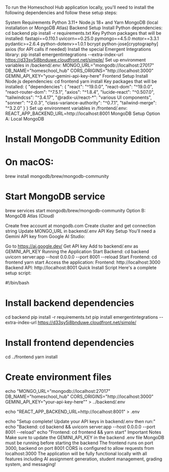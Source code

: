 To run the Homeschool Hub application locally, you'll need to install the following dependencies and follow these setup steps:

System Requirements
Python 3.11+
Node.js 18+ and Yarn
MongoDB (local installation or MongoDB Atlas)
Backend Setup
Install Python dependencies:
cd backend
pip install -r requirements.txt
Key Python packages that will be installed:
fastapi==0.110.1
uvicorn==0.25.0
pymongo==4.5.0
motor==3.3.1
pydantic>=2.6.4
python-dotenv>=1.0.1
bcrypt
python-jose[cryptography]
axios (for API calls if needed)
Install the special Emergent Integrations library:
pip install emergentintegrations --extra-index-url https://d33sy5i8bnduwe.cloudfront.net/simple/
Set up environment variables in /backend/.env:
MONGO_URL="mongodb://localhost:27017"
DB_NAME="homeschool_hub"
CORS_ORIGINS="http://localhost:3000"
GEMINI_API_KEY="your-gemini-api-key-here"
Frontend Setup
Install Node.js dependencies:
cd frontend
yarn install
Key packages that will be installed:
{
  "dependencies": {
    "react": "^19.0.0",
    "react-dom": "^19.0.0",
    "react-router-dom": "^7.5.1",
    "axios": "^1.8.4",
    "lucide-react": "^0.507.0",
    "tailwindcss": "^3.4.17",
    "@radix-ui/react-*": "various UI components",
    "sonner": "^2.0.3",
    "class-variance-authority": "^0.7.1",
    "tailwind-merge": "^3.2.0"
  }
}
Set up environment variables in /frontend/.env:
REACT_APP_BACKEND_URL=http://localhost:8001
MongoDB Setup
Option A: Local MongoDB

# Install MongoDB Community Edition
# On macOS:
brew install mongodb/brew/mongodb-community

# Start MongoDB service
brew services start mongodb/brew/mongodb-community
Option B: MongoDB Atlas (Cloud)

Create free account at mongodb.com
Create cluster and get connection string
Update MONGO_URL in backend/.env
API Key Setup
You'll need a Gemini API key from Google AI Studio:

Go to https://ai.google.dev/
Get API key
Add to backend/.env as GEMINI_API_KEY
Running the Application
Start Backend:
cd backend
uvicorn server:app --host 0.0.0.0 --port 8001 --reload
Start Frontend:
cd frontend
yarn start
Access the application:
Frontend: http://localhost:3000
Backend API: http://localhost:8001
Quick Install Script
Here's a complete setup script:

#!/bin/bash

# Install backend dependencies
cd backend
pip install -r requirements.txt
pip install emergentintegrations --extra-index-url https://d33sy5i8bnduwe.cloudfront.net/simple/

# Install frontend dependencies  
cd ../frontend
yarn install

# Create environment files
echo "MONGO_URL=\"mongodb://localhost:27017\"
DB_NAME=\"homeschool_hub\"
CORS_ORIGINS=\"http://localhost:3000\"
GEMINI_API_KEY=\"your-api-key-here\"" > ../backend/.env

echo "REACT_APP_BACKEND_URL=http://localhost:8001" > .env

echo "Setup complete! Update your API keys in backend/.env then run:"
echo "Backend: cd backend && uvicorn server:app --host 0.0.0.0 --port 8001 --reload"
echo "Frontend: cd frontend && yarn start"
Important Notes
Make sure to update the GEMINI_API_KEY in the backend .env file
MongoDB must be running before starting the backend
The frontend runs on port 3000, backend on port 8001
CORS is configured to allow requests from localhost:3000
The application will be fully functional locally with all features including AI assignment generation, student management, grading system, and messaging!
